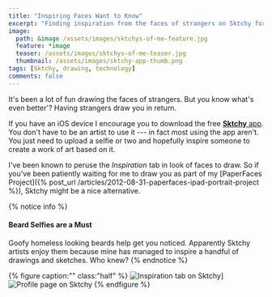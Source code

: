 ```yaml
---
title: "Inspiring Faces Want to Know"
excerpt: "Finding inspiration from the faces of strangers on Sktchy for iOS."
image: 
  path: &image /assets/images/sktchys-of-me-feature.jpg
  feature: *image
  teaser: /assets/images/sktchys-of-me-teaser.jpg
  thumbnail: /assets/images/sktchy-app-thumb.png
tags: [Sktchy, drawing, technology]
comments: false
---
```


It's been a lot of fun drawing the faces of strangers. But you know what's even better'? Having strangers draw you in return.

If you have an iOS device I encourage you to download the free [**Sktchy** app](http://www.sktchy.com/). You don't have to be an artist to use it --- in fact most using the app aren't. You just need to upload a selfie or two and hopefully inspire someone to create a work of art based on it.

I've been known to peruse the *Inspiration* tab in look of faces to draw. So if you've been patiently waiting for me to draw you as part of my [PaperFaces Project]({% post_url /articles/2012-08-31-paperfaces-ipad-portrait-project %}), Sktchy might be a nice alternative.

{% notice info %}
#### Beard Selfies are a Must

Goofy homeless looking beards help get you noticed. Apparently Sktchy artists enjoy them because mine has managed to inspire a handful of drawings and sketches. Who knew?
{% endnotice %}

{% figure caption:"" class:"half" %}
![Inspiration tab on Sktchy](/assets/images/sktchy-inspiration-screenshot.jpg)]
![Profile page on Sktchy](/assets/images/sktchy-profile-screenshot.jpg)
{% endfigure %}
